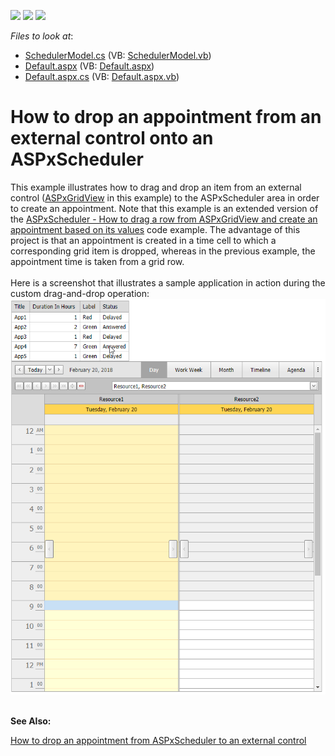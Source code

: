 <!-- default badges list -->
![](https://img.shields.io/endpoint?url=https://codecentral.devexpress.com/api/v1/VersionRange/128546626/17.2.3%2B)
[![](https://img.shields.io/badge/Open_in_DevExpress_Support_Center-FF7200?style=flat-square&logo=DevExpress&logoColor=white)](https://supportcenter.devexpress.com/ticket/details/E4746)
[![](https://img.shields.io/badge/📖_How_to_use_DevExpress_Examples-e9f6fc?style=flat-square)](https://docs.devexpress.com/GeneralInformation/403183)
<!-- default badges end -->
<!-- default file list -->
*Files to look at*:

* [SchedulerModel.cs](./CS/App_Code/SchedulerModel.cs) (VB: [SchedulerModel.vb](./VB/App_Code/SchedulerModel.vb))
* [Default.aspx](./CS/Default.aspx) (VB: [Default.aspx](./VB/Default.aspx))
* [Default.aspx.cs](./CS/Default.aspx.cs) (VB: [Default.aspx.vb](./VB/Default.aspx.vb))
<!-- default file list end -->
# How to drop an appointment from an external control onto an ASPxScheduler


<p>This example illustrates how to drag and drop an item from an external control (<a href="http://documentation.devexpress.com/#AspNet/clsDevExpressWebASPxGridViewASPxGridViewtopic">ASPxGridView</a> in this example) to the ASPxScheduler area in order to create an appointment. Note that this example is an extended version of the <a href="https://www.devexpress.com/Support/Center/p/E4292">ASPxScheduler - How to drag a row from ASPxGridView and create an appointment based on its values</a> code example. The advantage of this project is that an appointment is created in a time cell to which a corresponding grid item is dropped, whereas in the previous example, the appointment time is taken from a grid row. <br><br>Here is a screenshot that illustrates a sample application in action during the custom drag-and-drop operation:<br><img src="https://raw.githubusercontent.com/DevExpress-Examples/how-to-drop-an-appointment-from-an-external-control-onto-an-aspxscheduler-e4746/17.2.3+/media/885f5764-10c4-46ab-be38-7a821ec026c1.png"></p>
<p><br><strong>See Also:</strong></p>
<p><a href="https://www.devexpress.com/Support/Center/p/E4708">How to drop an appointment from ASPxScheduler to an external control</a></p>

<br/>


